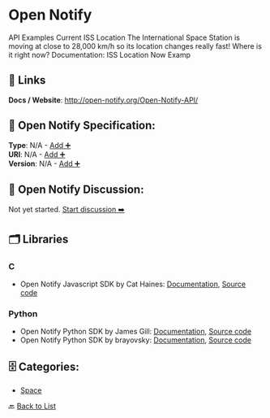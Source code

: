 # Open Notify

API Examples Current ISS Location The International Space Station is moving at close to 28,000 km/h so its location changes really fast! Where is it right now? Documentation: ISS Location Now Examp

##  🔗 Links
**Docs / Website**: http://open-notify.org/Open-Notify-API/

## 🧬 Open Notify Specification:
**Type**: N/A - [Add ➕](https://github.com/apis-list/apis-list/edit/main/apis.yaml#L14180)  
**URI**: N/A - [Add ➕](https://github.com/apis-list/apis-list/edit/main/apis.yaml#L14180)  
**Version**: N/A - [Add ➕](https://github.com/apis-list/apis-list/edit/main/apis.yaml#L14180)

## 💬 Open Notify Discussion:
Not yet started. [Start discussion ➡️](https://github.com/apis-list/apis-list/discussions/new)

## 🗂️ Libraries
### C
- Open Notify Javascript SDK by Cat Haines: [Documentation](https://github.com/cat-haines/ISS-Pebble-Example/blob/master/README.md), [Source code](https://github.com/cat-haines/ISS-Pebble-Example)
### Python
- Open Notify Python SDK by James Gill: [Documentation](https://github.com/thinkhuman?tab=repositories), [Source code](https://github.com/thinkhuman/iss-open-api)
- Open Notify Python SDK by brayovsky: [Documentation](https://github.com/brayovsky/ISSInfo/blob/master/README.md), [Source code](https://github.com/brayovsky/ISSInfo)


## 🗄️ Categories:
- [Space](https://github.com/apis-list/apis-list#space-)

🔙  [Back to List](https://github.com/apis-list/apis-list)
